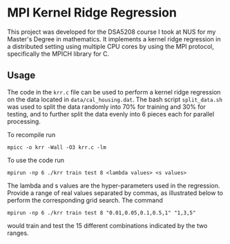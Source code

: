 # MPI Kernel Ridge Regression

This project was developed for the DSA5208 course I took at NUS for my Master's Degree in mathematics.
It implements a kernel ridge regression in a distributed setting using multiple CPU cores by using the MPI protocol, specifically the MPICH library for C.

## Usage

The code in the `krr.c` file can be used to perform a kernel ridge regression on the data located in `data/cal_housing.dat`.
The bash script `split_data.sh` was used to split the data randomly into 70% for training and 30% for testing, and to further split the data evenly into 6 pieces each for parallel processing.

To recompile run
```
mpicc -o krr -Wall -O3 krr.c -lm
```

To use the code run
```
mpirun -np 6 ./krr train test 8 <lambda values> <s values>
```

The lambda and s values are the hyper-parameters used in the regression. Provide a range of real values separated by commas, as illustrated below to perform the corresponding grid search. The command
```
mpirun -np 6 ./krr train test 8 "0.01,0.05,0.1,0.5,1" "1,3,5"
```
would train and test the 15 different combinations indicated by the two ranges.
